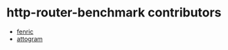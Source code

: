 # http-router-benchmark contributors

* [fenric](https://github.com/fenric)
* [attogram](https://github.com/attogram)
